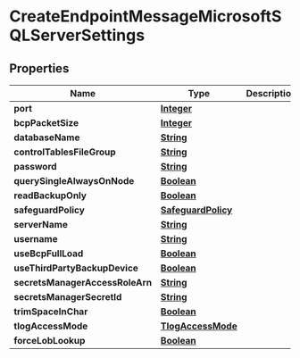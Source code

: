 

# CreateEndpointMessageMicrosoftSQLServerSettings


## Properties

| Name | Type | Description | Notes |
|------------ | ------------- | ------------- | -------------|
|**port** | [**Integer**](Integer.md) |  |  [optional] |
|**bcpPacketSize** | [**Integer**](Integer.md) |  |  [optional] |
|**databaseName** | [**String**](String.md) |  |  [optional] |
|**controlTablesFileGroup** | [**String**](String.md) |  |  [optional] |
|**password** | [**String**](String.md) |  |  [optional] |
|**querySingleAlwaysOnNode** | [**Boolean**](Boolean.md) |  |  [optional] |
|**readBackupOnly** | [**Boolean**](Boolean.md) |  |  [optional] |
|**safeguardPolicy** | [**SafeguardPolicy**](SafeguardPolicy.md) |  |  [optional] |
|**serverName** | [**String**](String.md) |  |  [optional] |
|**username** | [**String**](String.md) |  |  [optional] |
|**useBcpFullLoad** | [**Boolean**](Boolean.md) |  |  [optional] |
|**useThirdPartyBackupDevice** | [**Boolean**](Boolean.md) |  |  [optional] |
|**secretsManagerAccessRoleArn** | [**String**](String.md) |  |  [optional] |
|**secretsManagerSecretId** | [**String**](String.md) |  |  [optional] |
|**trimSpaceInChar** | [**Boolean**](Boolean.md) |  |  [optional] |
|**tlogAccessMode** | [**TlogAccessMode**](TlogAccessMode.md) |  |  [optional] |
|**forceLobLookup** | [**Boolean**](Boolean.md) |  |  [optional] |



